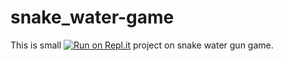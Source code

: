 # snake_water-game
This is small
[![Run on Repl.it](https://repl.it/badge/github/priyanka-pixel/snake_water-game)](https://repl.it/github/priyanka-pixel/snake_water-game) project on snake water gun game. 

